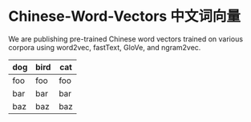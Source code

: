 # Chinese-Word-Vectors 中文词向量
We are publishing pre-trained Chinese word vectors 
trained on various corpora using word2vec, fastText, GloVe, and ngram2vec.

dog | bird | cat
----|------|----
foo | foo  | foo
bar | bar  | bar
baz | baz  | baz
